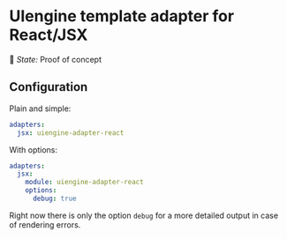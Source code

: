 # UIengine template adapter for React/JSX

🚦 *State:* Proof of concept

## Configuration

Plain and simple:

```yaml
adapters:
  jsx: uiengine-adapter-react
```

With options:

```yaml
adapters:
  jsx:
    module: uiengine-adapter-react
    options:
      debug: true
```

Right now there is only the option `debug` for a more detailed output in case of rendering errors.
